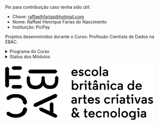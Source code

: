 Pix para contribuição caso tenha sido útil: 

- Chave: raffaelhfarias@hotmail.com
- Nome: Raffael Henrique Farias do Nascimento
- Instituição: PicPay

Projetos desenvolvidos durante o Curso: Profissão Cientista de Dados na EBAC.

<details><summary>Programa do Curso</summary>
  
<p>
  
1. **Curso Introdutório**: Python para Análise de Dados (10 módulos)
2. **Cientista de Dados** (41 módulos)  
   * Introdução à ciência de dados e suas ferramentas
   * Etapas do processo de Mineração de Dados (Data Mining)  
   * Modelos de árvores de decisão em ciência de dados  
   * Árvores de regressão e regressão linear  
   * Classificação logística e árvores de regressão
   * Combinando diferentes modelos de ciência de dados
   * Algoritmos não supervisionados
   * Regressão Linear
3. **Curso de SQL para Análise de Dados** (8 módulos)
  
</p>
  
</details>

<details><summary>Status dos Módulos</summary>
  
<p>

<details><summary>Bônus: Python ✅</summary>

<p>
 
- [x] Módulo 0 - Introdução ao curso Python para Análise de Dados
- [x] Módulo 1 - Python: Variáveis & Tipos de Dados
- [x] Módulo 2 - Python: Estruturas de Dados
- [x] Módulo 3 - Python: Fluxo Condicional & Repetição
- [x] Módulo 4 - Python: Arquivos & Funções
- [x] Módulo 5 - Python: Programação Funcional
- [x] Módulo 6 - Python: Programação Orientada a Objetos
- [x] Módulo 7 - Python: Módulos & Pacotes
- [x] Módulo 8 - Python: Tratamento de Erros
- [x] Módulo 9 - Python: Scripting
- [x] Módulo 10 - Python: Projeto Final

</p>
  
</details>

<p>

<details><summary>Cientista de Dados ⚠️</summary>

<p>

- [x] Módulo 1 - Perspectivas de Carreira
- [x] Módulo 2 - Metodologia
- [x] Módulo 3 - Elementos básicos de Python e Numpy
- [x] Módulo 4 - Introdução ao Pandas e carga de dados
- [x] Módulo 5 - Limpeza e tratamento de dados
- [x] Módulo 6 - Descritiva I
- [x] Módulo 7 - Árvores I
- [x] Módulo 8 - Git/Github
- [x] Módulo 9 - Agregações e operações em grupos
- [x] Módulo 10 - Análise descritiva para resposta contínua
- [x] Módulo 11 - Árvores de regressão
- [x] Módulo 12 - Árvores I (regressão com Patsy)
- [x] Módulo 13 - Regressão II
- [x] Módulo 14 - Scripting
- [x] Módulo 15 - Streamlit I
- [x] Módulo 16 - Pandas avançado
- [x] Módulo 17 - Árvores II (classificação)
- [x] Módulo 18 - Regressão Logística I
- [x] Módulo 19 - Streamlit II
- [x] Módulo 20 - Markdown/Terminal
- [x] Módulo 21 - TdD V - SQL
- [x] Módulo 22 - Descritiva III - Gráficos interativos
- [x] Módulo 23 - Combinação de modelos I
- [x] Módulo 24 - Combinação de modelos II
- [x] Módulo 25 - Cálculo
- [x] Módulo 26 - Algelin
- [x] Módulo 27 - PCA
- [x] Módulo 28 - Streamlit III, IV
- [x] Módulo 29 - K-means
- [x] Módulo 30 - Hierárquicos / aglomerativos
- [x] Módulo 31 - Streamlit V
- [x] Módulo 32 - Probabilidade
- [x] Módulo 33 - Inferência
- [x] Módulo 34 - Regressão III
- [x] Módulo 35 - Regressão IV
- [x] Módulo 36 - Descritiva IV - Visualização de dados categorizados
- [x] Módulo 37 - Regressão Logística II
- [ ] Módulo 38 - Streamlit VI e Pycaret

</p>

</details>

<details><summary>Bônus: SQL para Análise de Dados ✅</summary>

<p>
 
- [x] Módulo 0 - Introdução SQL
- [x] Módulo 1 - Base de dados & Linguagem SQL
- [x] Módulo 2 - Trabalhando com Tabelas
- [x] Módulo 3 - Selecionando & Ordenando
- [x] Módulo 4 - Filtrando & Seleção Condicional
- [x] Módulo 5 - Agregações
- [x] Módulo 6 - Trabalhando com Múltiplas Tabelas
- [x] Módulo 7 - SQL Avançado
- [x] Módulo 8 - Projeto Final

</p>
  
</details>

</details>

![EBACLogo](https://github.com/raffaelhfarias/EBAC_Profissao_Cientista_de_Dados/blob/main/ebac_logo.png)
